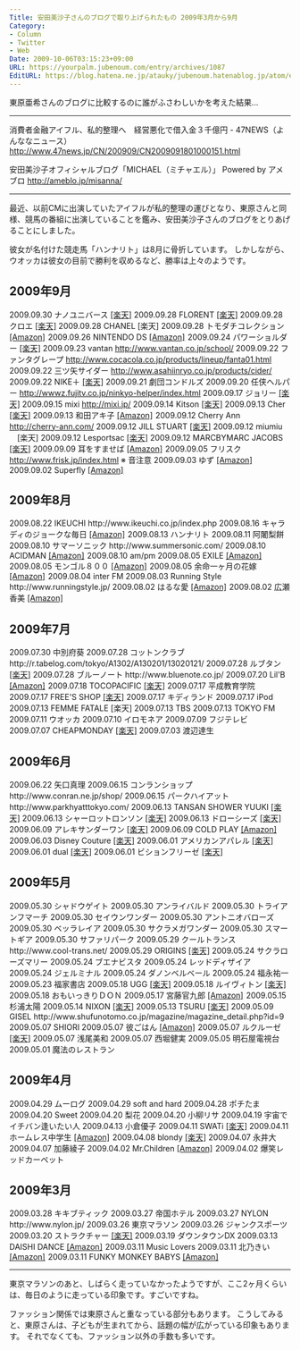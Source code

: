 ```yaml
---
Title: 安田美沙子さんのブログで取り上げられたもの 2009年3月から9月
Category:
- Column
- Twitter
- Web
Date: 2009-10-06T03:15:23+09:00
URL: https://yourpalm.jubenoum.com/entry/archives/1087
EditURL: https://blog.hatena.ne.jp/atauky/jubenoum.hatenablog.jp/atom/entry/6653458415120885046
---
```


東原亜希さんのブログに比較するのに誰がふさわしいかを考えた結果…

<hr />

消費者金融アイフル、私的整理へ　経営悪化で借入金３千億円 - 47NEWS（よんななニュース）
<a href="http://www.47news.jp/CN/200909/CN2009091801000151.html" title="消費者金融アイフル、私的整理へ　経営悪化で借入金３千億円 - 47NEWS（よんななニュース）">http://www.47news.jp/CN/200909/CN2009091801000151.html</a>

安田美沙子オフィシャルブログ「MICHAEL（ミチャエル）」 Powered by アメブロ
<a href="http://ameblo.jp/misanna/" title="安田美沙子オフィシャルブログ「MICHAEL（ミチャエル）」 Powered by アメブロ">http://ameblo.jp/misanna/</a>

<hr />

最近、以前CMに出演していたアイフルが私的整理の運びとなり、東原さんと同様、競馬の番組に出演していることを鑑み、安田美沙子さんのブログをとりあげることにしました。

彼女が名付けた競走馬「ハンナリト」は8月に骨折しています。
しかしながら、ウオッカは彼女の目前で勝利を収めるなど、勝率は上々のようです。

<h2>2009年9月</h2>

2009.09.30 ナノユニバース <a href="http://hb.afl.rakuten.co.jp/hgc/0aea3a4d.f5165614.0aea3a4e.f35916c6/?pc=http%3a%2f%2fitem.rakuten.co.jp%2fkind-u%2f080903001213%2f&m=http%3a%2f%2fm.rakuten.co.jp%2fkind-u%2fi%2f10138633%2f" target="_blank">[楽天]</a>
2009.09.28 FLORENT <a href="http://hb.afl.rakuten.co.jp/hgc/0aea3ac2.463344c5.0aea3ac3.c960bcd7/?pc=http%3a%2f%2fitem.rakuten.co.jp%2fnapjane%2f10003091%2f&m=http%3a%2f%2fm.rakuten.co.jp%2fnapjane%2fi%2f10003091%2f" target="_blank">[楽天]</a>
2009.09.28 クロエ <a href="http://hb.afl.rakuten.co.jp/hgc/0aea3b1d.feb7b7a7.0aea3b1e.ddfeb4b1/?pc=http%3a%2f%2fitem.rakuten.co.jp%2fstation%2fsa02-001%2f&m=http%3a%2f%2fm.rakuten.co.jp%2fstation%2fi%2f10005054%2f" target="_blank">[楽天]</a>
2009.09.28 CHANEL [楽天]
2009.09.28 トモダチコレクション <a href="http://www.amazon.co.jp/gp/product/B001HN6G2U?ie=UTF8&tag=atauky1978-22&linkCode=as2&camp=247&creative=1211&creativeASIN=B001HN6G2U">[Amazon]</a><img src="http://www.assoc-amazon.jp/e/ir?t=atauky1978-22&l=as2&o=9&a=B001HN6G2U" width="1" height="1" border="0" alt="" style="border:none !important; margin:0px !important;" />
2009.09.26 NINTENDO DS <a href="http://www.amazon.co.jp/b?_encoding=UTF8&site-redirect=&node=13306431&tag=atauky1978-22&linkCode=ur2&camp=247&creative=1211">[Amazon]</a><img src="http://www.assoc-amazon.jp/e/ir?t=atauky1978-22&l=ur2&o=9" width="1" height="1" border="0" alt="" style="border:none !important; margin:0px !important;" />
2009.09.24 パワーショルダー <a href="http://hb.afl.rakuten.co.jp/hgc/0aea3c25.ac17f3d2.0aea3c26.73ccd369/?pc=http%3a%2f%2fitem.rakuten.co.jp%2fheaven777%2fwhats%2f&m=http%3a%2f%2fm.rakuten.co.jp%2fheaven777%2fi%2f10003202%2f" target="_blank">[楽天]</a>
2009.09.23 vantan http://www.vantan.co.jp/school/
2009.09.22 ファンタグレープ http://www.cocacola.co.jp/products/lineup/fanta01.html
2009.09.22 三ツ矢サイダー http://www.asahiinryo.co.jp/products/cider/
2009.09.22 NIKE＋ <a href="http://hb.afl.rakuten.co.jp/hgc/0aea3c75.f3d818d5.0aea3c76.2e1ae2a9/?pc=http%3a%2f%2fitem.rakuten.co.jp%2fartodbox%2fnikeplus_wm0059a%2f&m=http%3a%2f%2fm.rakuten.co.jp%2fartodbox%2fi%2f10064012%2f" target="_blank">[楽天]</a>
2009.09.21 劇団コンドルズ 
2009.09.20 任侠ヘルパー http://wwwz.fujitv.co.jp/ninkyo-helper/index.html
2009.09.17 ジョリー <a href="http://hb.afl.rakuten.co.jp/hgc/0aea3d48.885295d4.0aea3d49.b7a2d2a4/?pc=http%3a%2f%2fitem.rakuten.co.jp%2flivinza%2f10002173%2f&m=http%3a%2f%2fm.rakuten.co.jp%2flivinza%2fi%2f10002173%2f" target="_blank">[楽天]</a>
2009.09.15 mixi http://mixi.jp/
2009.09.14 Kitson <a href="http://hb.afl.rakuten.co.jp/hgc/0aea3d9c.f2944c7c.0aea3d9d.c6d671d2/?pc=http%3a%2f%2fitem.rakuten.co.jp%2fgekitenzakka%2fid-kitsonsequinminitote%2f&m=http%3a%2f%2fm.rakuten.co.jp%2fgekitenzakka%2fi%2f10005278%2f" target="_blank">[楽天]</a>
2009.09.13 Cher <a href="http://hb.afl.rakuten.co.jp/hgc/0ae7060f.8e471141.0ae70610.9ba7edb5/?pc=http%3a%2f%2fitem.rakuten.co.jp%2frcmd%2fsh-0001%2f&m=http%3a%2f%2fm.rakuten.co.jp%2frcmd%2fi%2f11221745%2f" target="_blank">[楽天]</a>
2009.09.13 和田アキ子 <a href="http://www.amazon.co.jp/gp/search?ie=UTF8&keywords=%E5%92%8C%E7%94%B0%E3%82%A2%E3%82%AD%E5%AD%90&tag=atauky1978-22&index=blended&linkCode=ur2&camp=247&creative=1211">[Amazon]</a><img src="http://www.assoc-amazon.jp/e/ir?t=atauky1978-22&l=ur2&o=9" width="1" height="1" border="0" alt="" style="border:none !important; margin:0px !important;" />
2009.09.12 Cherry Ann http://cherry-ann.com/
2009.09.12 JILL STUART <a href="http://hb.afl.rakuten.co.jp/hgc/0aea3ecd.38e9d505.0aea3ece.64117342/?pc=http%3a%2f%2fitem.rakuten.co.jp%2ftartbeer%2frjs-0009%2f&m=http%3a%2f%2fm.rakuten.co.jp%2ftartbeer%2fi%2f10000337%2f" target="_blank">[楽天]</a>
2009.09.12 miumiu 　[楽天]
2009.09.12 Lesportsac <a href="http://hb.afl.rakuten.co.jp/hgc/0aea3f3e.a34e7568.0aea3f3f.e8b162fd/?pc=http%3a%2f%2fitem.rakuten.co.jp%2fkakinokizaka%2fls07185p5603%2f&m=http%3a%2f%2fm.rakuten.co.jp%2fkakinokizaka%2fi%2f10014660%2f" target="_blank">[楽天]</a>
2009.09.12 MARCBYMARC JACOBS <a href="http://hb.afl.rakuten.co.jp/hgc/0aea3f6a.c0cf8fb3.0aea3f6b.d6cf3211/?pc=http%3a%2f%2fitem.rakuten.co.jp%2fmomotown%2fmarcm3pe027%2f&m=http%3a%2f%2fm.rakuten.co.jp%2fmomotown%2fi%2f10001260%2f" target="_blank">[楽天]</a>
2009.09.09 耳をすませば <a href="http://www.amazon.co.jp/gp/search?ie=UTF8&keywords=%E8%80%B3%E3%82%92%E3%81%99%E3%81%BE%E3%81%9B%E3%81%B0&tag=atauky1978-22&index=blended&linkCode=ur2&camp=247&creative=1211">[Amazon]</a><img src="http://www.assoc-amazon.jp/e/ir?t=atauky1978-22&l=ur2&o=9" width="1" height="1" border="0" alt="" style="border:none !important; margin:0px !important;" />
2009.09.05 フリスク http://www.frisk.jp/index.html ※ 音注意
2009.09.03 ゆず <a href="http://www.amazon.co.jp/gp/search?ie=UTF8&keywords=%E3%82%86%E3%81%9A&tag=atauky1978-22&index=music&linkCode=ur2&camp=247&creative=1211">[Amazon]</a><img src="http://www.assoc-amazon.jp/e/ir?t=atauky1978-22&l=ur2&o=9" width="1" height="1" border="0" alt="" style="border:none !important; margin:0px !important;" />
2009.09.02 Superfly <a href="http://www.amazon.co.jp/gp/search?ie=UTF8&keywords=Superfly&tag=atauky1978-22&index=music&linkCode=ur2&camp=247&creative=1211">[Amazon]</a><img src="http://www.assoc-amazon.jp/e/ir?t=atauky1978-22&l=ur2&o=9" width="1" height="1" border="0" alt="" style="border:none !important; margin:0px !important;" />


<h2>2009年8月</h2>
2009.08.22 IKEUCHI http://www.ikeuchi.co.jp/index.php
2009.08.16 キャラディのジョークな毎日 <a href="http://www.amazon.co.jp/gp/search?ie=UTF8&keywords=%E3%82%AD%E3%83%A3%E3%83%A9%E3%83%87%E3%82%A3%E3%81%AE%E3%82%B8%E3%83%A7%E3%83%BC%E3%82%AF%E3%81%AA%E6%AF%8E%E6%97%A5&tag=atauky1978-22&index=dvd&linkCode=ur2&camp=247&creative=1211">[Amazon]</a><img src="http://www.assoc-amazon.jp/e/ir?t=atauky1978-22&l=ur2&o=9" width="1" height="1" border="0" alt="" style="border:none !important; margin:0px !important;" />
2009.08.13 ハンナリト
2009.08.11 阿闍梨餅
2009.08.10 サマーソニック http://www.summersonic.com/
2009.08.10 ACIDMAN <a href="http://www.amazon.co.jp/gp/search?ie=UTF8&keywords=ACIDMAN&tag=atauky1978-22&index=music&linkCode=ur2&camp=247&creative=1211">[Amazon]</a><img src="http://www.assoc-amazon.jp/e/ir?t=atauky1978-22&l=ur2&o=9" width="1" height="1" border="0" alt="" style="border:none !important; margin:0px !important;" />
2009.08.10 am/pm
2009.08.05 EXILE <a href="http://www.amazon.co.jp/gp/search?ie=UTF8&keywords=EXILE&tag=atauky1978-22&index=music&linkCode=ur2&camp=247&creative=1211">[Amazon]</a><img src="http://www.assoc-amazon.jp/e/ir?t=atauky1978-22&l=ur2&o=9" width="1" height="1" border="0" alt="" style="border:none !important; margin:0px !important;" />
2009.08.05 モンゴル８００ <a href="http://www.amazon.co.jp/gp/search?ie=UTF8&keywords=%E3%83%A2%E3%83%B3%E3%82%B4%E3%83%AB%EF%BC%98%EF%BC%90%EF%BC%90&tag=atauky1978-22&index=music&linkCode=ur2&camp=247&creative=1211">[Amazon]</a><img src="http://www.assoc-amazon.jp/e/ir?t=atauky1978-22&l=ur2&o=9" width="1" height="1" border="0" alt="" style="border:none !important; margin:0px !important;" />
2009.08.05 余命一ヶ月の花嫁 <a href="http://www.amazon.co.jp/gp/search?ie=UTF8&keywords=%E4%BD%99%E5%91%BD%E4%B8%80%E3%83%B6%E6%9C%88%E3%81%AE%E8%8A%B1%E5%AB%81&tag=atauky1978-22&index=blended&linkCode=ur2&camp=247&creative=1211">[Amazon]</a><img src="http://www.assoc-amazon.jp/e/ir?t=atauky1978-22&l=ur2&o=9" width="1" height="1" border="0" alt="" style="border:none !important; margin:0px !important;" />
2009.08.04 inter FM
2009.08.03 Running Style http://www.runningstyle.jp/
2009.08.02 はるな愛 <a href="http://www.amazon.co.jp/gp/search?ie=UTF8&keywords=%E3%81%AF%E3%82%8B%E3%81%AA%E6%84%9B&tag=atauky1978-22&index=blended&linkCode=ur2&camp=247&creative=1211">[Amazon]</a><img src="http://www.assoc-amazon.jp/e/ir?t=atauky1978-22&l=ur2&o=9" width="1" height="1" border="0" alt="" style="border:none !important; margin:0px !important;" />
2009.08.02 広瀬香美 <a href="http://www.amazon.co.jp/gp/search?ie=UTF8&keywords=%E5%BA%83%E7%80%AC%E9%A6%99%E7%BE%8E&tag=atauky1978-22&index=blended&linkCode=ur2&camp=247&creative=1211">[Amazon]</a><img src="http://www.assoc-amazon.jp/e/ir?t=atauky1978-22&l=ur2&o=9" width="1" height="1" border="0" alt="" style="border:none !important; margin:0px !important;" />

<h2>2009年7月</h2>
2009.07.30 中別府葵 
2009.07.28 コットンクラブ http://r.tabelog.com/tokyo/A1302/A130201/13020121/
2009.07.28 ルブタン <a href="http://hb.afl.rakuten.co.jp/hgc/0aea4183.1f80c328.0aea4184.894eba85/?pc=http%3a%2f%2fitem.rakuten.co.jp%2fhoneyflash%2f675%2f&m=http%3a%2f%2fm.rakuten.co.jp%2fhoneyflash%2fi%2f10001098%2f" target="_blank">[楽天]</a>
2009.07.28 ブルーノート http://www.bluenote.co.jp/
2009.07.20 Lil'B <a href="http://www.amazon.co.jp/gp/search?ie=UTF8&keywords=Lil%27B&tag=atauky1978-22&index=music&linkCode=ur2&camp=247&creative=1211">[Amazon]</a><img src="http://www.assoc-amazon.jp/e/ir?t=atauky1978-22&l=ur2&o=9" width="1" height="1" border="0" alt="" style="border:none !important; margin:0px !important;" />
2009.07.18 TOCOPACIFIC <a href="http://hb.afl.rakuten.co.jp/hgc/0aea41ef.bcb82e6c.0aea41f0.264327b9/?pc=http%3a%2f%2fitem.rakuten.co.jp%2ftocopacific%2f10002637%2f&m=http%3a%2f%2fm.rakuten.co.jp%2ftocopacific%2fi%2f10002637%2f" target="_blank">[楽天]</a>
2009.07.17 平成教育学院
2009.07.17 FREE'S SHOP <a href="http://hb.afl.rakuten.co.jp/hgc/0aea4200.1edc9c6a.0aea4201.71108ccb/?pc=http%3a%2f%2fitem.rakuten.co.jp%2fwanboo%2fo372-5%2f&m=http%3a%2f%2fm.rakuten.co.jp%2fwanboo%2fi%2f10002985%2f" target="_blank">[楽天]</a>
2009.07.17 キディランド
2009.07.17 iPod
2009.07.13 FEMME FATALE [楽天]
2009.07.13 TBS
2009.07.13 TOKYO FM
2009.07.11 ウオッカ
2009.07.10 イロモネア
2009.07.09 フジテレビ
2009.07.07 CHEAPMONDAY <a href="http://hb.afl.rakuten.co.jp/hgc/0aea4228.62f915dc.0aea4229.989b70d7/?pc=http%3a%2f%2fitem.rakuten.co.jp%2fpaty%2fr090315001%2f&m=http%3a%2f%2fm.rakuten.co.jp%2fpaty%2fi%2f10029740%2f" target="_blank">[楽天]</a>
2009.07.03 渡辺達生

<h2>2009年6月</h2>
2009.06.22 矢口真理
2009.06.15 コンランショップ http://www.conran.ne.jp/shop/
2009.06.15 パークハイアット http://www.parkhyatttokyo.com/
2009.06.13 TANSAN SHOWER YUUKI <a href="http://hb.afl.rakuten.co.jp/hgc/0aea425e.78991cf0.0aea425f.2d6f9e51/?pc=http%3a%2f%2fitem.rakuten.co.jp%2fnetsbee%2fg17001tansan_mist_shower%2f&m=http%3a%2f%2fm.rakuten.co.jp%2fnetsbee%2fi%2f10003959%2f" target="_blank">[楽天]</a>
2009.06.13 シャーロットロンソン <a href="http://hb.afl.rakuten.co.jp/hgc/0aea426c.4481ee3e.0aea426d.f5e8b39b/?pc=http%3a%2f%2fitem.rakuten.co.jp%2flozeak%2fcr-039%2f&m=http%3a%2f%2fm.rakuten.co.jp%2flozeak%2fi%2f10000744%2f" target="_blank">[楽天]</a>
2009.06.13 ドローシーズ <a href="http://hb.afl.rakuten.co.jp/hgc/0aea4295.7405f63c.0aea4296.05980599/?pc=http%3a%2f%2fitem.rakuten.co.jp%2fosakaya-int%2f09aw-0667%2f&m=http%3a%2f%2fm.rakuten.co.jp%2fosakaya-int%2fi%2f10010714%2f" target="_blank">[楽天]</a>
2009.06.09 アレキサンダーワン <a href="http://hb.afl.rakuten.co.jp/hgc/0aea42ca.fedc4b3d.0aea42cb.1e6b6dfc/?pc=http%3a%2f%2fitem.rakuten.co.jp%2fapt%2f10002546%2f&m=http%3a%2f%2fm.rakuten.co.jp%2fapt%2fi%2f10002546%2f" target="_blank">[楽天]</a>
2009.06.09 COLD PLAY <a href="http://www.amazon.co.jp/gp/search?ie=UTF8&keywords=COLD%20PLAY&tag=atauky1978-22&index=music&linkCode=ur2&camp=247&creative=1211">[Amazon]</a><img src="http://www.assoc-amazon.jp/e/ir?t=atauky1978-22&l=ur2&o=9" width="1" height="1" border="0" alt="" style="border:none !important; margin:0px !important;" />
2009.06.03 Disney Couture <a href="http://hb.afl.rakuten.co.jp/hgc/0aea430d.db5e3020.0aea430e.512e5e73/?pc=http%3a%2f%2fitem.rakuten.co.jp%2flol%2f10003228%2f&m=http%3a%2f%2fm.rakuten.co.jp%2flol%2fi%2f10003228%2f" target="_blank">[楽天]</a>
2009.06.01 アメリカンアパレル <a href="http://hb.afl.rakuten.co.jp/hgc/0aea43e5.8dc30a28.0aea43e6.1a070297/?pc=http%3a%2f%2fitem.rakuten.co.jp%2fmuzistyle%2fff497%2f&m=http%3a%2f%2fm.rakuten.co.jp%2fmuzistyle%2fi%2f10000298%2f" target="_blank">[楽天]</a>
2009.06.01 dual <a href="http://hb.afl.rakuten.co.jp/hgc/0aea443d.26c5d7e7.0aea443e.a4c3db95/?pc=http%3a%2f%2fitem.rakuten.co.jp%2fangers%2f116523%2f&m=http%3a%2f%2fm.rakuten.co.jp%2fangers%2fi%2f10019131%2f" target="_blank">[楽天]</a>
2009.06.01 ビションフリーゼ <a href="http://hb.afl.rakuten.co.jp/hgc/0aea4487.848692eb.0aea4488.0c4c153a/?pc=http%3a%2f%2fitem.rakuten.co.jp%2ftambedy%2f20081027-1%2f&m=http%3a%2f%2fm.rakuten.co.jp%2ftambedy%2fi%2f10002304%2f" target="_blank">[楽天]</a>

<h2>2009年5月</h2>
2009.05.30 シャドウゲイト
2009.05.30 アンライバルド
2009.05.30 トライアンフマーチ
2009.05.30 セイウンワンダー
2009.05.30 アントニオバローズ
2009.05.30 ベッラレイア
2009.05.30 サクラメガワンダー
2009.05.30 スマートギア
2009.05.30 サファリパーク
2009.05.29 クールトランス http://www.cool-trans.net/
2009.05.29 ORIGINS <a href="http://hb.afl.rakuten.co.jp/hgc/0aea3b41.d7ff9e9b.0aea3b42.e2a9d98a/?pc=http%3a%2f%2fwww.rakuten.co.jp%2fribonchan%2f822426%2f822429%2f878186%2f822615%2f%23864354&m=http%3a%2f%2fm.rakuten.co.jp%2fribonchan%2fi%2f864354%2f" target="_blank">[楽天]</a>
2009.05.24 サクラローズマリー
2009.05.24 ブエナビスタ
2009.05.24 レッドディザイア
2009.05.24 ジェルミナル
2009.05.24 ダノンベルベール
2009.05.24 福永祐一
2009.05.23 福家書店
2009.05.18 UGG <a href="http://hb.afl.rakuten.co.jp/hgc/0aea46fb.af1d8db5.0aea46fc.e1805072/?pc=http%3a%2f%2fitem.rakuten.co.jp%2fapolloplus%2f10015861%2f&m=http%3a%2f%2fm.rakuten.co.jp%2fapolloplus%2fi%2f10015861%2f" target="_blank">[楽天]</a>
2009.05.18 ルイヴィトン <a href="http://hb.afl.rakuten.co.jp/hgc/0aea470f.b4753628.0aea4710.bc6e57f3/?pc=http%3a%2f%2fitem.rakuten.co.jp%2fgrare%2fn62664%2f&m=http%3a%2f%2fm.rakuten.co.jp%2fgrare%2fi%2f10018925%2f" target="_blank">[楽天]</a>
2009.05.18 おもいっきりＤＯＮ
2009.05.17 宮藤官九郎 <a href="http://www.amazon.co.jp/gp/search?ie=UTF8&keywords=%E5%AE%AE%E8%97%A4%E5%AE%98%E4%B9%9D%E9%83%8E&tag=atauky1978-22&index=blended&linkCode=ur2&camp=247&creative=1211">[Amazon]</a><img src="http://www.assoc-amazon.jp/e/ir?t=atauky1978-22&l=ur2&o=9" width="1" height="1" border="0" alt="" style="border:none !important; margin:0px !important;" />
2009.05.15 杉浦太陽 
2009.05.14 NIXON <a href="http://hb.afl.rakuten.co.jp/hgc/0aea4757.51f3d176.0aea4758.6a7a03eb/?pc=http%3a%2f%2fitem.rakuten.co.jp%2freverse%2fsalenixonm001%2f&m=http%3a%2f%2fm.rakuten.co.jp%2freverse%2fi%2f10004141%2f" target="_blank">[楽天]</a>
2009.05.13 TSURU <a href="http://hb.afl.rakuten.co.jp/hgc/0aea41ef.bcb82e6c.0aea41f0.264327b9/?pc=http%3a%2f%2fitem.rakuten.co.jp%2ftocopacific%2f10000835%2f&m=http%3a%2f%2fm.rakuten.co.jp%2ftocopacific%2fi%2f10000835%2f" target="_blank">[楽天]</a>
2009.05.09 GISEL http://www.shufunotomo.co.jp/magazine/magazine_detail.php?id=9
2009.05.07 SHIORI
2009.05.07 彼ごはん <a href="http://www.amazon.co.jp/gp/search?ie=UTF8&keywords=%E5%BD%BC%E3%81%94%E3%81%AF%E3%82%93&tag=atauky1978-22&index=blended&linkCode=ur2&camp=247&creative=1211">[Amazon]</a><img src="http://www.assoc-amazon.jp/e/ir?t=atauky1978-22&l=ur2&o=9" width="1" height="1" border="0" alt="" style="border:none !important; margin:0px !important;" />
2009.05.07 ルクルーゼ <a href="http://hb.afl.rakuten.co.jp/hgc/0aea4818.e3c26ebf.0aea4819.8a06fffa/?pc=http%3a%2f%2fwww.rakuten.co.jp%2fhrc%2f560457%2f797929%2f797961%2f%23797083&m=http%3a%2f%2fm.rakuten.co.jp%2fhrc%2fi%2f797083%2f" target="_blank">[楽天]</a>
2009.05.07 浅尾美和
2009.05.07 西堀健実
2009.05.05 明石屋電視台
2009.05.01 魔法のレストラン

<h2>2009年4月</h2>
2009.04.29 ムーログ
2009.04.29 soft and hard
2009.04.28 ポチたま
2009.04.20 Sweet
2009.04.20 梨花
2009.04.20 小柳リサ
2009.04.19 宇宙でイチバン逢いたい人
2009.04.13 小倉優子
2009.04.11 SWATi <a href="http://hb.afl.rakuten.co.jp/hgc/0aea4838.957e3c4b.0aea4839.0fd724ce/?pc=http%3a%2f%2fitem.rakuten.co.jp%2fringabell%2f10000266%2f&m=http%3a%2f%2fm.rakuten.co.jp%2fringabell%2fi%2f10000266%2f" target="_blank">[楽天]</a>
2009.04.11 ホームレス中学生 <a href="http://www.amazon.co.jp/gp/search?ie=UTF8&keywords=%E3%83%9B%E3%83%BC%E3%83%A0%E3%83%AC%E3%82%B9%E4%B8%AD%E5%AD%A6%E7%94%9F&tag=atauky1978-22&index=blended&linkCode=ur2&camp=247&creative=1211">[Amazon]</a><img src="http://www.assoc-amazon.jp/e/ir?t=atauky1978-22&l=ur2&o=9" width="1" height="1" border="0" alt="" style="border:none !important; margin:0px !important;" />
2009.04.08 blondy <a href="http://hb.afl.rakuten.co.jp/hgc/0aea484e.35476ccc.0aea484f.764d3561/?pc=http%3a%2f%2fitem.rakuten.co.jp%2fbld-amp%2f0508310101%2f&m=http%3a%2f%2fm.rakuten.co.jp%2fbld-amp%2fi%2f10035460%2f" target="_blank">[楽天]</a>
2009.04.07 永井大
2009.04.07 加藤綾子
2009.04.02 Mr.Children <a href="http://www.amazon.co.jp/gp/search?ie=UTF8&keywords=Mr.Children&tag=atauky1978-22&index=blended&linkCode=ur2&camp=247&creative=1211">[Amazon]</a><img src="http://www.assoc-amazon.jp/e/ir?t=atauky1978-22&l=ur2&o=9" width="1" height="1" border="0" alt="" style="border:none !important; margin:0px !important;" />
2009.04.02 爆笑レッドカーペット

<h2>2009年3月</h2>
2009.03.28 キキブティック
2009.03.27 帝国ホテル
2009.03.27 NYLON http://www.nylon.jp/
2009.03.26 東京マラソン
2009.03.26 ジャンクスポーツ
2009.03.20 ストラクチャー <a href="http://hb.afl.rakuten.co.jp/hgc/0aea4940.78d3e36c.0aea4941.72e3f90e/?pc=http%3a%2f%2fitem.rakuten.co.jp%2ffieldboss%2f28138%2f&m=http%3a%2f%2fm.rakuten.co.jp%2ffieldboss%2fi%2f10033687%2f" target="_blank">[楽天]</a>
2009.03.19 ダウンタウンDX
2009.03.13 DAISHI DANCE <a href="http://www.amazon.co.jp/gp/search?ie=UTF8&keywords=DAISHI%20DANCE&tag=atauky1978-22&index=blended&linkCode=ur2&camp=247&creative=1211">[Amazon]</a><img src="http://www.assoc-amazon.jp/e/ir?t=atauky1978-22&l=ur2&o=9" width="1" height="1" border="0" alt="" style="border:none !important; margin:0px !important;" />
2009.03.11 Music Lovers
2009.03.11 北乃きい <a href="http://www.amazon.co.jp/gp/search?ie=UTF8&keywords=%E5%8C%97%E4%B9%83%E3%81%8D%E3%81%84&tag=atauky1978-22&index=blended&linkCode=ur2&camp=247&creative=1211">[Amazon]</a><img src="http://www.assoc-amazon.jp/e/ir?t=atauky1978-22&l=ur2&o=9" width="1" height="1" border="0" alt="" style="border:none !important; margin:0px !important;" />
2009.03.11 FUNKY MONKEY BABYS <a href="http://www.amazon.co.jp/gp/search?ie=UTF8&keywords=FUNKY%20MONKEY%20BABYS&tag=atauky1978-22&index=blended&linkCode=ur2&camp=247&creative=1211">[Amazon]</a><img src="http://www.assoc-amazon.jp/e/ir?t=atauky1978-22&l=ur2&o=9" width="1" height="1" border="0" alt="" style="border:none !important; margin:0px !important;" />

<hr />

東京マラソンのあと、しばらく走っていなかったようですが、ここ2ヶ月くらいは、毎日のように走っている印象です。すごいですね。

ファッション関係では東原さんと重なっている部分もあります。
こうしてみると、東原さんは、子どもが生まれてから、話題の幅が広がっている印象もあります。
それでなくても、ファッション以外の手数も多いです。

